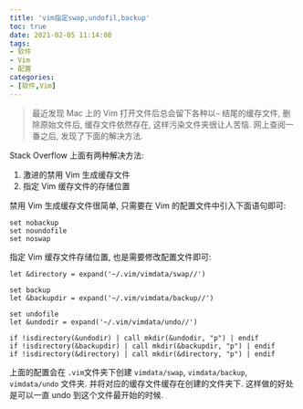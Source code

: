 ```yaml
---
title: 'vim指定swap,undofil,backup'
toc: true
date: 2021-02-05 11:14:08
tags:
- 软件
- Vim
- 配置
categories:
- [软件,Vim]
---
```


> 最近发现 Mac 上的 Vim 打开文件后总会留下各种以`~` 结尾的缓存文件, 删除原始文件后, 缓存文件依然存在, 这样污染文件夹很让人苦恼. 网上查阅一番之后, 发现了下面的解决方法. 

<!--more-->

Stack Overflow 上面有两种解决方法: 

1. 激进的禁用 Vim 生成缓存文件
2. 指定 Vim 缓存文件的存储位置

禁用 Vim 生成缓存文件很简单, 只需要在 Vim 的配置文件中引入下面语句即可: 

```shell
set nobackup
set noundofile
set noswap
```

指定 Vim 缓存文件存储位置, 也是需要修改配置文件即可: 

```shell
let &directory = expand('~/.vim/vimdata/swap//')

set backup
let &backupdir = expand('~/.vim/vimdata/backup//')

set undofile
let &undodir = expand('~/.vim/vimdata/undo//')

if !isdirectory(&undodir) | call mkdir(&undodir, "p") | endif
if !isdirectory(&backupdir) | call mkdir(&backupdir, "p") | endif
if !isdirectory(&directory) | call mkdir(&directory, "p") | endif
```

上面的配置会在 `.vim`文件夹下创建 `vimdata/swap`, `vimdata/backup`, `vimdata/undo` 文件夹. 并将对应的缓存文件缓存在创建的文件夹下. 这样做的好处是可以一直 undo 到这个文件最开始的时候. 

